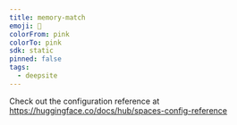 ```yaml
---
title: memory-match
emoji: 🐳
colorFrom: pink
colorTo: pink
sdk: static
pinned: false
tags:
  - deepsite
---
```


Check out the configuration reference at https://huggingface.co/docs/hub/spaces-config-reference